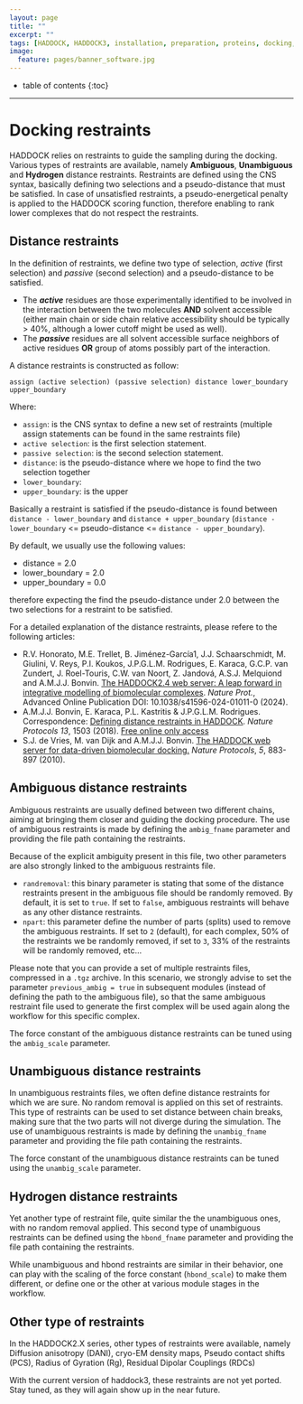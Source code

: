 ```yaml
---
layout: page
title: ""
excerpt: ""
tags: [HADDOCK, HADDOCK3, installation, preparation, proteins, docking, analysis, workflows, manual, usage]
image:
  feature: pages/banner_software.jpg
---
```


* table of contents
{:toc}

<hr>

# Docking restraints

HADDOCK relies on restraints to guide the sampling during the docking.
Various types of restraints are available, namely **Ambiguous**, **Unambiguous** and **Hydrogen** distance restraints.
Restraints are defined using the CNS syntax, basically defining two selections and a pseudo-distance that must be satisfied.
In case of unsatisfied restraints, a pseudo-energetical penalty is applied to the HADDOCK scoring function, therefore enabling to rank lower complexes that do not respect the restraints.


## Distance restraints

In the definition of restraints, we define two type of selection, *active* (first selection) and *passive* (second selection) and a pseudo-distance to be satisfied.

* The ***active*** residues are those experimentally identified to be involved in the interaction between the two molecules **AND** solvent accessible (either main chain or side chain relative accessibility should be typically > 40%, although a lower cutoff might be used as well).
* The ***passive*** residues are all solvent accessible surface neighbors of active residues **OR** group of atoms possibly part of the interaction.


A distance restraints is constructed as follow:

`assign (active selection) (passive selection) distance lower_boundary upper_boundary`

Where:
- `assign`: is the CNS syntax to define a new set of restraints (multiple assign statements can be found in the same restraints file)
- `active selection`: is the first selection statement.
- `passive selection`: is the second selection statement.
- `distance`: is the pseudo-distance where we hope to find the two selection together
- `lower_boundary`:
- `upper_boundary`: is the upper 

Basically a restraint is satisfied if the pseudo-distance is found between `distance - lower_boundary` and `distance + upper_boundary` (`distance - lower_boundary` <= pseudo-distance <= `distance - upper_boundary`).

By default, we usually use the following values:

- distance = 2.0
- lower_boundary = 2.0
- upper_boundary = 0.0

therefore expecting the find the pseudo-distance under 2.0 between the two selections for a restraint to be satisfied.

For a detailed explanation of the distance restraints, please refere to the following articles:

* R.V. Honorato, M.E. Trellet, B. Jiménez-García1, J.J. Schaarschmidt, M. Giulini, V. Reys,  P.I. Koukos, J.P.G.L.M. Rodrigues, E. Karaca, G.C.P. van Zundert, J. Roel-Touris, C.W. van Noort, Z. Jandová, A.S.J. Melquiond and A.M.J.J. Bonvin. [The HADDOCK2.4 web server: A leap forward in integrative modelling of biomolecular complexes](https://www.nature.com/articles/s41596-024-01011-0.epdf?sharing_token=UHDrW9bNh3BqijxD2u9Xd9RgN0jAjWel9jnR3ZoTv0O8Cyf_B_3QikVaNIBRHxp9xyFsQ7dSV3t-kBtpCaFZWPfnuUnAtvRG_vkef9o4oWuhrOLGbBXJVlaaA9ALOULn6NjxbiqC2VkmpD2ZR_r-o0sgRZoHVz10JqIYOeus_nM%3D). _Nature Prot._, Advanced Online Publication DOI: 10.1038/s41596-024-01011-0 (2024).
* A.M.J.J. Bonvin, E. Karaca, P.L. Kastritis & J.P.G.L.M. Rodrigues. Correspondence: [Defining distance restraints in HADDOCK](https://doi.org/10.1038/s41596-018-0017-6). _Nature Protocols_ *13*, 1503 (2018). [Free online only access](https://rdcu.be/1OyH)
* S.J. de Vries, M. van Dijk and A.M.J.J. Bonvin. [The HADDOCK web server for data-driven biomolecular docking.](https://www.nature.com/nprot/journal/v5/n5/abs/nprot.2010.32.html) _Nature Protocols_, *5*, 883-897 (2010).

## Ambiguous distance restraints

Ambiguous restraints are usually defined between two different chains, aiming at bringing them closer and guiding the docking procedure.
The use of ambiguous restraints is made by defining the `ambig_fname` parameter and providing the file path containing the restraints.

Because of the explicit ambiguity present in this file, two other parameters are also strongly linked to the ambiguous restraints file.
- `randremoval`: this binary parameter is stating that some of the distance restraints present in the ambiguous file should be randomly removed. By default, it is set to `true`. If set to `false`, ambiguous restraints will behave as any other distance restraints.
- `npart`: this parameter define the number of parts (splits) used to remove the ambiguous restraints. If set to `2` (default), for each complex, 50% of the restraints we be randomly removed, if set to `3`, 33% of the restraints will be randomly removed, etc...


Please note that you can provide a set of multiple restraints files, compressed in a `.tgz` archive.
In this scenario, we strongly advise to set the parameter `previous_ambig = true` in subsequent modules (instead of defining the path to the ambiguous file), so that the same ambiguous restraint file used to generate the first complex will be used again along the workflow for this specific complex.

The force constant of the ambiguous distance restraints can be tuned using the `ambig_scale` parameter.


## Unambiguous distance restraints

In unambiguous restraints files, we often define distance restraints for which we are sure.
No random removal is applied on this set of restraints.
This type of restraints can be used to set distance between chain breaks, making sure that the two parts will not diverge during the simulation.
The use of unambiguous restraints is made by defining the `unambig_fname` parameter and providing the file path containing the restraints.

The force constant of the unambiguous distance restraints can be tuned using the `unambig_scale` parameter.


## Hydrogen distance restraints

Yet another type of restraint file, quite similar the the unambiguous ones, with no random removal applied.
This second type of unambiguous restraints can be defined using the `hbond_fname` parameter and providing the file path containing the restraints.

While unambiguous and hbond restraints are similar in their behavior, one can play with the scaling of the force constant (`hbond_scale`) to make them different, or define one or the other at various module stages in the workflow.


## Other type of restraints 

In the HADDOCK2.X series, other types of restraints were available, namely
Diffusion anisotropy (DANI),
cryo-EM density maps,
Pseudo contact shifts (PCS),
Radius of Gyration (Rg),
Residual Dipolar Couplings (RDCs)

With the current version of haddock3, these restraints are not yet ported.
Stay tuned, as they will again show up in the near future.
